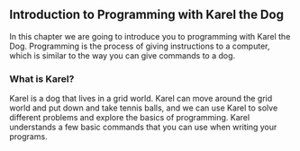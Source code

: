 ## Introduction to Programming with Karel the Dog 

In this chapter we are going to introduce you to programming with Karel the Dog. Programming is the process of
giving instructions to a computer, which is similar to the way you can give commands to a dog. 

### What is Karel?

Karel is a dog that lives in a grid world. Karel can move around the grid world and put down and take tennis balls,
and we can use Karel to solve different problems and explore the basics of programming. Karel understands a few basic commands that you can use when writing your programs.

